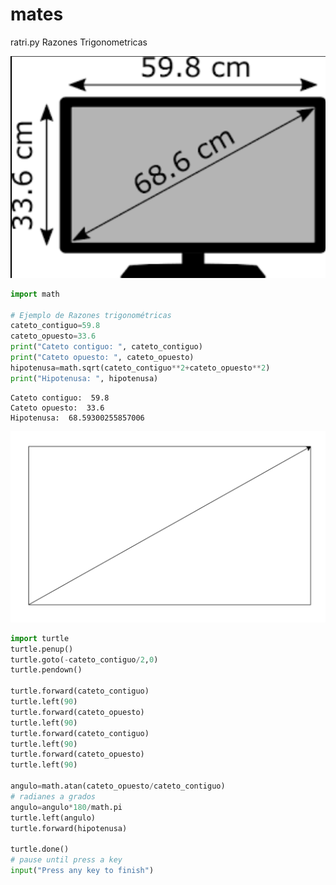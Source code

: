 # mates

ratri.py Razones Trigonometricas

![Pantalla Ordenador](imagenes/pantalla.png)

```python
import math

# Ejemplo de Razones trigonométricas
cateto_contiguo=59.8
cateto_opuesto=33.6
print("Cateto contiguo: ", cateto_contiguo)
print("Cateto opuesto: ", cateto_opuesto)
hipotenusa=math.sqrt(cateto_contiguo**2+cateto_opuesto**2)
print("Hipotenusa: ", hipotenusa)
```

```
Cateto contiguo:  59.8
Cateto opuesto:  33.6
Hipotenusa:  68.59300255857006
```

![Ejemplo con turtle](imagenes/turtle.png)
```python
import turtle
turtle.penup()
turtle.goto(-cateto_contiguo/2,0)
turtle.pendown()

turtle.forward(cateto_contiguo)
turtle.left(90)
turtle.forward(cateto_opuesto)
turtle.left(90)
turtle.forward(cateto_contiguo)
turtle.left(90)
turtle.forward(cateto_opuesto)
turtle.left(90)

angulo=math.atan(cateto_opuesto/cateto_contiguo)
# radianes a grados
angulo=angulo*180/math.pi
turtle.left(angulo)
turtle.forward(hipotenusa)

turtle.done()
# pause until press a key
input("Press any key to finish")



